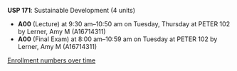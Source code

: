 **USP 171**: Sustainable Development (4 units)

- **A00** (Lecture) at 9:30 am–10:50 am on Tuesday, Thursday at PETER 102 by Lerner, Amy M (A16714311)
- **A00** (Final Exam) at 8:00 am–10:59 am on Tuesday at PETER 102 by Lerner, Amy M (A16714311)

[Enrollment numbers over time](./USP171.tsv)

